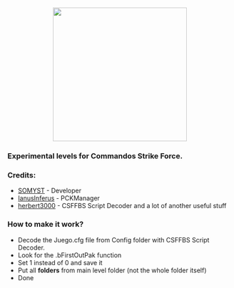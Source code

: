 <h1 align="center">
    <picture>
      <img height="300px" style="margin: 0; padding: 0" src="https://repository-images.githubusercontent.com/818445819/e1d2c849-f525-437c-baa0-0e5a809a527c">
    </picture>
  </h1>
</a>

### Experimental levels for Commandos Strike Force.
### Credits:
- [SOMYST](https://github.com/SOMYST13) - Developer
- [IanusInferus](https://github.com/IanusInferus) - PCKManager
- [herbert3000](https://github.com/herbert3000) - CSFFBS Script Decoder and a lot of another useful stuff
###
### How to make it work?
- Decode the Juego.cfg file from Config folder with CSFFBS Script Decoder.
- Look for the .bFirstOutPak function
- Set 1 instead of 0 and save it
- Put all **folders** from main level folder (not the whole folder itself)
- Done
